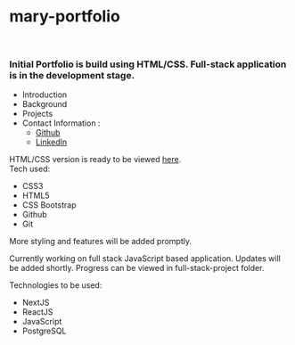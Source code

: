 # mary-portfolio

<br>

### Initial Portfolio is build using HTML/CSS. Full-stack application is in the development stage.
- Introduction
- Background
- Projects
- Contact Information :
   - [Github](https://github.com/maryjohnben)
   - [LinkedIn](http://linkedin.com/in/mary-benjamin)

HTML/CSS version is ready to be viewed [here](https://maryjohnben.github.io/mary-portfolio/).
<br>
Tech used:
- CSS3
- HTML5
- CSS Bootstrap
- Github
- Git
<p>More styling and features will be added promptly.</p>
<p>
Currently working on full stack JavaScript based application. Updates will be added shortly. Progress can be viewed in full-stack-project folder.
</p>
<p> Technologies to be used: 

- NextJS
- ReactJS
- JavaScript
- PostgreSQL
</p>
